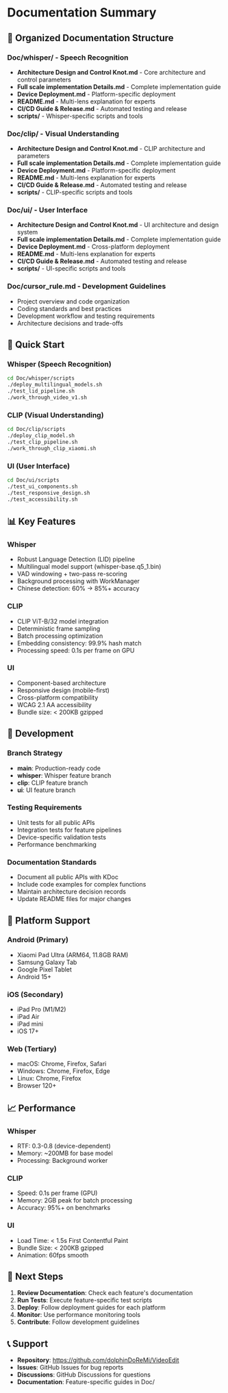 # Documentation Summary

## 📁 Organized Documentation Structure

### Doc/whisper/ - Speech Recognition
- **Architecture Design and Control Knot.md** - Core architecture and control parameters
- **Full scale implementation Details.md** - Complete implementation guide
- **Device Deployment.md** - Platform-specific deployment
- **README.md** - Multi-lens explanation for experts
- **CI/CD Guide & Release.md** - Automated testing and release
- **scripts/** - Whisper-specific scripts and tools

### Doc/clip/ - Visual Understanding
- **Architecture Design and Control Knot.md** - CLIP architecture and parameters
- **Full scale implementation Details.md** - Complete implementation guide
- **Device Deployment.md** - Platform-specific deployment
- **README.md** - Multi-lens explanation for experts
- **CI/CD Guide & Release.md** - Automated testing and release
- **scripts/** - CLIP-specific scripts and tools

### Doc/ui/ - User Interface
- **Architecture Design and Control Knot.md** - UI architecture and design system
- **Full scale implementation Details.md** - Complete implementation guide
- **Device Deployment.md** - Cross-platform deployment
- **README.md** - Multi-lens explanation for experts
- **CI/CD Guide & Release.md** - Automated testing and release
- **scripts/** - UI-specific scripts and tools

### Doc/cursor_rule.md - Development Guidelines
- Project overview and code organization
- Coding standards and best practices
- Development workflow and testing requirements
- Architecture decisions and trade-offs

## 🚀 Quick Start

### Whisper (Speech Recognition)
```bash
cd Doc/whisper/scripts
./deploy_multilingual_models.sh
./test_lid_pipeline.sh
./work_through_video_v1.sh
```

### CLIP (Visual Understanding)
```bash
cd Doc/clip/scripts
./deploy_clip_model.sh
./test_clip_pipeline.sh
./work_through_clip_xiaomi.sh
```

### UI (User Interface)
```bash
cd Doc/ui/scripts
./test_ui_components.sh
./test_responsive_design.sh
./test_accessibility.sh
```

## 📊 Key Features

### Whisper
- Robust Language Detection (LID) pipeline
- Multilingual model support (whisper-base.q5_1.bin)
- VAD windowing + two-pass re-scoring
- Background processing with WorkManager
- Chinese detection: 60% → 85%+ accuracy

### CLIP
- CLIP ViT-B/32 model integration
- Deterministic frame sampling
- Batch processing optimization
- Embedding consistency: 99.9% hash match
- Processing speed: 0.1s per frame on GPU

### UI
- Component-based architecture
- Responsive design (mobile-first)
- Cross-platform compatibility
- WCAG 2.1 AA accessibility
- Bundle size: < 200KB gzipped

## 🔧 Development

### Branch Strategy
- **main**: Production-ready code
- **whisper**: Whisper feature branch
- **clip**: CLIP feature branch
- **ui**: UI feature branch

### Testing Requirements
- Unit tests for all public APIs
- Integration tests for feature pipelines
- Device-specific validation tests
- Performance benchmarking

### Documentation Standards
- Document all public APIs with KDoc
- Include code examples for complex functions
- Maintain architecture decision records
- Update README files for major changes

## 📱 Platform Support

### Android (Primary)
- Xiaomi Pad Ultra (ARM64, 11.8GB RAM)
- Samsung Galaxy Tab
- Google Pixel Tablet
- Android 15+

### iOS (Secondary)
- iPad Pro (M1/M2)
- iPad Air
- iPad mini
- iOS 17+

### Web (Tertiary)
- macOS: Chrome, Firefox, Safari
- Windows: Chrome, Firefox, Edge
- Linux: Chrome, Firefox
- Browser 120+

## 📈 Performance

### Whisper
- RTF: 0.3-0.8 (device-dependent)
- Memory: ~200MB for base model
- Processing: Background worker

### CLIP
- Speed: 0.1s per frame (GPU)
- Memory: 2GB peak for batch processing
- Accuracy: 95%+ on benchmarks

### UI
- Load Time: < 1.5s First Contentful Paint
- Bundle Size: < 200KB gzipped
- Animation: 60fps smooth

## 🎯 Next Steps

1. **Review Documentation**: Check each feature's documentation
2. **Run Tests**: Execute feature-specific test scripts
3. **Deploy**: Follow deployment guides for each platform
4. **Monitor**: Use performance monitoring tools
5. **Contribute**: Follow development guidelines

## 📞 Support

- **Repository**: https://github.com/dolphinDoReMi/VideoEdit
- **Issues**: GitHub Issues for bug reports
- **Discussions**: GitHub Discussions for questions
- **Documentation**: Feature-specific guides in Doc/
